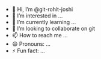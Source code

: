 - 👋 Hi, I’m @git-rohit-joshi
- 👀 I’m interested in ...
- 🌱 I’m currently learning ...
- 💞️ I’m looking to collaborate on git
- 📫 How to reach me ...
- 😄 Pronouns: ...
- ⚡ Fun fact: ...

<!---
git-rohit-joshi/git-rohit-joshi is a ✨ special ✨ repository because its `README.md` (this file) appears on your GitHub profile.
You can click the Preview link to take a look at your changes.
--->
